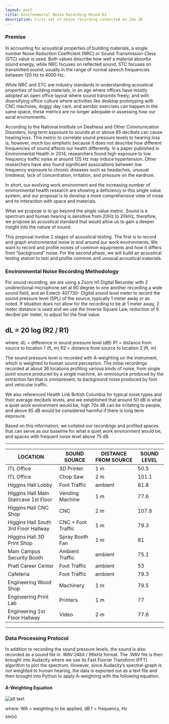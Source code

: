 ```yaml
---
layout: post
title: Environmental Noise Recording Round 01
description: First set of noise recording conducted on Jan 30
---
```

### Premise
In accounting for acoustical properties of building materials, a single number Noise Reduction Coefficient (NRC) or Sound Transmission Class (STC) value is used. Both values describe how well a material absorbs sound energy, while NRC focuses on reflected sound, STC focuses on transmitted sound, usually in the range of normal speech frequencies between 120 Hz to 4000 Hz.

While NRC and STC are industry standards in understanding acoustical properties of building materials, in an age where offices have mostly adopted an open office layout where sound transmits freely, and with diversifying office culture where activities like desktop prototyping with CNC machines, doggy day care, and aerobic exercises can happen in the same space, these metrics are no longer adequate in assessing how our aural environments.  

According to the National Institute on Deafness and Other Communication Disorders, long term exposure to sounds at or above 85 decibels can cause hearing loss.  This metric to correlate sound pressure levels to hearing loss is, however, much too simplistic because it does not describe how different frequencies of sound affects our health differently. In a paper published in Environmental Health in 2014, researchers found high exposure to low frequency traffic noise at around 125 Hz may induce hypertension.  Other researchers have also found significant associations between low frequency exposure to chronic diseases such as headaches, unusual tiredness, lack of concentration, irritation, and pressure on the eardrum.  

In short, our evolving work environment and the increasing number of environmental health research are showing a deficiency in this single value system, and our proposal is to develop a more comprehensive view of noise and its interaction with space and materials. 

What we propose is to go beyond the single value metric. Sound is a spectrum and human hearing is sensitive from 20Hz to 20kHz, therefore, we propose an acoustical standard that would allow us to gain a deeper insight into the nature of sound. 

This proposal involve 2 stages of acoustical testing. The first is to record and graph environmental noise in and around our work environments. We want to record and profile noises of common equipments and how it differs from “background” noise.  For the second phase, we will build an acoustical testing station to test and profile common and unusual acoustical materials. 

### Environmental Noise Recording Methodology

For sound recording, we are using a Zoom H1 Digital Recorder with 2 unidirectional microphone set at 90 degree to one another recording a wide sound field, and an Extech 407730- Digital sound level meter to record the sound pressure level (SPL) of the source, typically 1 meter away or as noted. If situation does not allow for the recording to be at 1 meter away, 2 meter distance is used and we use the Inverse Square Law, reduction of 6 decibel per meter, to adjust for the final value. 



## dL  =  20 log (R2 / R1)  
where:
dL = difference in sound pressure level (dB)
R1 = distance from source to location 1 (ft, m)
R2 = distance from source to location 2 (ft, m)



The sound pressure level is recorded with A-weighting on the instrument, which is weighted to human sound perception. The initial recordings recorded at about 36 locations profiling various kinds of noise, from single point source produced by a single machine, an omnisource produced by the extraction fan that is omnipresent, to background noise produced by foot and vehicular traffic. 

We also referenced Health Link British Columbia  for typical noise types and their average decibels levels, and we established that around 50 dB is what a quiet work environment would be, high 70s dB can be irritating to people, and above 85 dB would be considered harmful if there is long term exposure. 

Based on this information, we collated our recordings and profiled spaces that can serve as our baseline for what a quiet work environment would be, and spaces with frequent noise level above 75 dB. 



***


|LOCATION     |SOUND SOURCE     |DISTANCE FROM SOURCE     |SOUND LEVEL     |
| --- | --- | --- | --- |
|ITL Office		|3D Printer     |1 m     |50.5     |
|ITL Office     |Chop Saw     |2 m     |101.1     |
|Higgins Hall Lobby     |Foot Traffic     |ambient     |81.8     |
|Higgins Hall Main Staircase 1st Floor     |Vending Machine     |1 m     |77.6     |
|Higgins Hall CNC Shop     |CNC     |2 m     |107.8     |
|Higgins Hall South 3rd Floor Hallway		|CNC + Foot Traffic     |1 m  |79.3  |   
|Higgins Hall 3D Print Shop		|Spray Booth Fan     |1 m     |81     |
|Main Campus Security Booth		|Ambient Traffic     |ambient     |75.1     |
|Pratt Career Center		|Foot Traffic     |ambient    |53     |
|Cafeteria		|Foot Traffic     |ambient     |79.3     |
|Engineering Wood Shop		|Machinery     |1 m     |79.5     |
|Engineering Print Lab		|Printers     |1 m     |77     |
|Engineering 1st Floor Hallway		|Video     |2 m     |77.6     |


***


### Data Processing Protocol
In addition to recording the sound pressure levels,  the sound is also recorded as a sound file in .WAV 24bit / 96kHz format. The .WAV file is then brought into Audacity where we use its Fast Fourier Transform (FFT) algorithm to plot the spectrum. However, since Audacity’s spectral-graph is not weighted to human hearing, the data is exported out as a text file and then brought into Python to apply A-weighting with the following equation.


#### A-Weighting Equation


![alt text](../../assets/images/a-weighting-eq.gif)

where:
WA = weighting to be applied, dB
f = frequency, Hz
$$$$sin(x)


